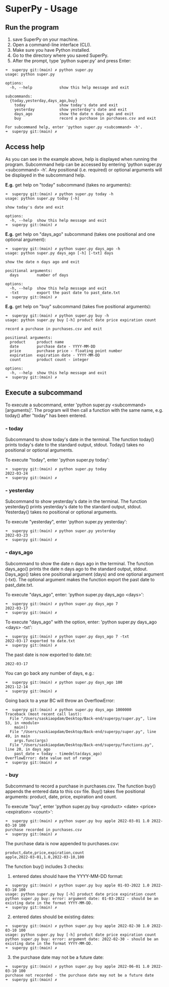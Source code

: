 # SuperPy - Usage

## Run the program

1. save SuperPy on your machine.
2. Open a command-line interface (CLI).
3. Make sure you have Python installed.
4. Go to the directory where you saved SuperPy.
5. After the prompt, type 'python super.py' and press Enter:

```
➜  superpy git:(main) ✗ python super.py
usage: python super.py

options:
  -h, --help            show this help message and exit

subcommands:
  {today,yesterday,days_ago,buy}
    today               show today's date and exit
    yesterday           show yesterday's date and exit
    days_ago            show the date n days ago and exit
    buy                 record a purchase in purchases.csv and exit

For subcommand help, enter 'python super.py <subcommand> -h'.
➜  superpy git:(main) ✗
```

## Access help

As you can see in the example above, help is displayed when running the program. Subcommand help can be accessed by entering 'python super.py \<subcommand\> -h'. Any positional (i.e. required) or optional arguments will be displayed in the subcommand help.

**E.g.** get help on "today" subcommand (takes no arguments):

```
➜  superpy git:(main) ✗ python super.py today -h
usage: python super.py today [-h]

show today's date and exit

options:
  -h, --help  show this help message and exit
➜  superpy git:(main) ✗
```

**E.g.** get help on "days_ago" subcommand (takes one positional and one optional argument):

```
➜  superpy git:(main) ✗ python super.py days_ago -h
usage: python super.py days_ago [-h] [-txt] days

show the date n days ago and exit

positional arguments:
  days        number of days

options:
  -h, --help  show this help message and exit
  -txt        export the past date to past_date.txt
➜  superpy git:(main) ✗
```

**E.g.** get help on "buy" subcommand (takes five positional arguments):

```
➜  superpy git:(main) ✗ python super.py buy -h
usage: python super.py buy [-h] product date price expiration count

record a purchase in purchases.csv and exit

positional arguments:
  product     product name
  date        purchase date - YYYY-MM-DD
  price       purchase price - floating point number
  expiration  expiration date - YYYY-MM-DD
  count       product count - integer

options:
  -h, --help  show this help message and exit
➜  superpy git:(main) ✗
```

## Execute a subcommand

To execute a subcommand, enter 'python super.py \<subcommand\> \[arguments\]'. The program will then call a function with the same name, e.g. today() after "today" has been entered.

### **- today**

Subcommand to show today's date in the terminal.
The function today() prints today's date to the standard output, stdout.
Today() takes no positional or optional arguments.

To execute "today", enter 'python super.py today':

```
➜  superpy git:(main) ✗ python super.py today
2022-03-24
➜  superpy git:(main) ✗
```

### **- yesterday**

Subcommand to show yesterday's date in the terminal.
The function yesterday() prints yesterday's date to the standard output, stdout.
Yesterday() takes no positional or optional arguments.

To execute "yesterday", enter 'python super.py yesterday':

```
➜  superpy git:(main) ✗ python super.py yesterday
2022-03-23
➜  superpy git:(main) ✗
```

### **- days_ago**

Subcommand to show the date n days ago in the terminal.
The function days_ago() prints the date n days ago to the standard output, stdout.
Days_ago() takes one positional argument (days) and one optional argument (-txt).
The optional argument makes the function export the past date to past_date.txt.

To execute "days_ago", enter: 'python super.py days_ago \<days\>':

```
➜  superpy git:(main) ✗ python super.py days_ago 7
2022-03-17
➜  superpy git:(main) ✗
```

To execute "days_ago" with the option, enter: 'python super.py days_ago \<days\> -txt':

```
➜  superpy git:(main) ✗ python super.py days_ago 7 -txt
2022-03-17 exported to date.txt
➜  superpy git:(main) ✗
```

The past date is now exported to date.txt:

```
2022-03-17
```

You can go back any number of days, e.g.:

```
➜  superpy git:(main) ✗ python super.py days_ago 100
2021-12-14
➜  superpy git:(main) ✗
```

Going back to a year BC will throw an OverflowError:

```
➜  superpy git:(main) ✗ python super.py days_ago 1000000
Traceback (most recent call last):
  File "/Users/saskiaopdam/Desktop/Back-end/superpy/super.py", line 53, in <module>
    main()
  File "/Users/saskiaopdam/Desktop/Back-end/superpy/super.py", line 49, in main
    args.func(args)
  File "/Users/saskiaopdam/Desktop/Back-end/superpy/functions.py", line 20, in days_ago
    past_date = today - timedelta(days_ago)
OverflowError: date value out of range
➜  superpy git:(main) ✗
```

### **- buy**

Subcommand to record a purchase in purchases.csv.
The function buy() appends the entered data to this csv file.
Buy() takes five positional arguments: product, date, price, expiration and count.

To execute "buy", enter 'python super.py buy \<product\> \<date\> \<price\> \<expiration\> \<count\>':

```
➜  superpy git:(main) ✗ python super.py buy apple 2022-03-01 1.0 2022-03-10 100
purchase recorded in purchases.csv
➜  superpy git:(main) ✗
```

The purchase data is now appended to purchases.csv:

```
product,date,price,expiration,count
apple,2022-03-01,1.0,2022-03-10,100
```

The function buy() includes 3 checks:

1. entered dates should have the YYYY-MM-DD format:

```
➜  superpy git:(main) ✗ python super.py buy apple 01-03-2022 1.0 2022-03-10 100
usage: python super.py buy [-h] product date price expiration count
python super.py buy: error: argument date: 01-03-2022 - should be an existing date in the format YYYY-MM-DD.
➜  superpy git:(main) ✗
```

2. entered dates should be existing dates:

```
➜  superpy git:(main) ✗ python super.py buy apple 2022-02-30 1.0 2022-03-10 100
usage: python super.py buy [-h] product date price expiration count
python super.py buy: error: argument date: 2022-02-30 - should be an existing date in the format YYYY-MM-DD.
➜  superpy git:(main) ✗
```

3. the purchase date may not be a future date:

```
➜  superpy git:(main) ✗ python super.py buy apple 2022-06-01 1.0 2022-03-10 100
purchase not recorded - the purchase date may not be a future date
➜  superpy git:(main) ✗
```
